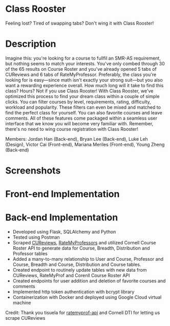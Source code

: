 # Class Rooster
Feeling lost? Tired of swapping tabs? Don't wing it with Class Rooster!

# Description
Imagine this: you're looking for a course to fullfil an SMR-AS requirement, but nothing seems to match your interests. You've only combed through 30 of the 65 results on Course Roster and you've already opened 5 tabs of CUReviews and 6 tabs of RateMyProfessor. Preferably, the class you're looking for is easy—since math isn't exactly your strong suit—but you also want a rewarding experience overall. How much long will it take to find this class? Hours? Not if you use Class Rooster! With Class Rooster, we've optimized this process to find your dream class within a couple of simple clicks. You can filter courses by level, requirements, rating, difficulty, workload and popularity. These filters can even be mixed and matched to find the perfect class for yourself. You can also favorite courses and leave comments. All of these features come packaged within a seamless user interface that we know you will become very familiar with. Remember, there's no need to wing course registration with Class Rooster!

Members: 
Jordan Han (Back-end),
Bryan Lee (Back-end),
Luke Leh (Design),
Victor Cai (Front-end),
Mariana Meriles (Front-end),
Young Zheng (Back-end)

# Screenshots

# Front-end Implementation

# Back-end Implementation
* Developed using Flask, SQLAlchemy and Python
* Tested using Postman
* Scraped [CUReviews](https://www.cureviews.org/), [RateMyProfessors](https://www.ratemyprofessors.com/) and utilized Cornell Course Roster API to generate data for Course, Breadth, Distribution and Professor tables
* Added a many-to-many relationship to User and Course, Professor and Course, Breadth and Course, Distribution and Course tables.
* Created endpoint to routinely update tables with new data from CUReviews, RateMyProf and Corenll Course Roster API
* Created endpoints for user addition and deletion of favorite courses and comments
* Implemented http token authentication with bcrypt library
* Containerization with Docker and deployed using Google Cloud virtual machine

Credit: 
Thank you tisuela for [ratemyprof-api](https://github.com/tisuela/ratemyprof-api) and Cornell DTI for letting us scrape CUReviews
